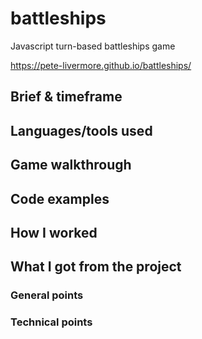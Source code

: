 # battleships
Javascript turn-based battleships game

https://pete-livermore.github.io/battleships/

Brief & timeframe
------

Languages/tools used
------

Game walkthrough
------

Code examples
------

How I worked
------

What I got from the project
------
### General points
### Technical points
